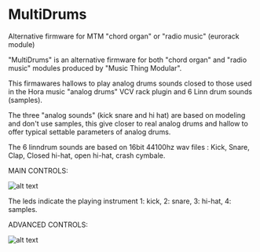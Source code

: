 # MultiDrums
Alternative firmware for MTM "chord organ" or "radio music" (eurorack module)

"MultiDrums" is an alternative firmware for both "chord organ" and "radio music" modules produced by "Music Thing Modular".

This firmawares hallows to play analog drums sounds closed to those used in the Hora music "analog drums" VCV rack plugin 
and 6 Linn drum sounds (samples).

The three "analog sounds" (kick snare and hi hat) are based on modeling and don't use samples, 
this give closer to real analog drums and hallow to offer typical settable parameters of analog drums.

The 6 linndrum sounds are based on 16bit 44100hz wav files : Kick, Snare, Clap, Closed hi-hat, open hi-hat, crash cymbale.


MAIN CONTROLS:

![alt text](https://github.com/HoRaMusic/MultiDrums/blob/master/modulePic.png)



The leds indicate the playing instrument 1: kick, 2: snare, 3: hi-hat, 4: samples.




ADVANCED CONTROLS:

![alt text](https://github.com/HoRaMusic/MultiDrums/blob/master/allControls.png)





